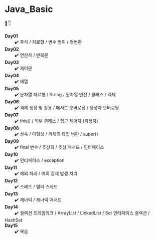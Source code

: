 # Java_Basic
📝👇 <br><br>
<b>Day01</b>  <br>
&nbsp;&nbsp;&nbsp;&nbsp;&nbsp;&nbsp;&nbsp;&nbsp;✔️ 주석 / 자료형 / 변수 범위 / 형변환 <br>
<b>Day02</b>  <br>
&nbsp;&nbsp;&nbsp;&nbsp;&nbsp;&nbsp;&nbsp;&nbsp;✔️ 연산자 / 반복문 <br>
<b>Day03</b>  <br>
&nbsp;&nbsp;&nbsp;&nbsp;&nbsp;&nbsp;&nbsp;&nbsp;✔️ 제어문<br>
<b>Day04</b>  <br>
&nbsp;&nbsp;&nbsp;&nbsp;&nbsp;&nbsp;&nbsp;&nbsp;✔️ 배열 <br>
<b>Day05</b>  <br>
&nbsp;&nbsp;&nbsp;&nbsp;&nbsp;&nbsp;&nbsp;&nbsp;✔️ 문자열 자료형 / String / 문자열 연산 / 클래스 / 객체 <br>
<b>Day06</b>  <br>
&nbsp;&nbsp;&nbsp;&nbsp;&nbsp;&nbsp;&nbsp;&nbsp;✔️ 객체 생성 및 활용 / 메서드 오버로딩 / 생성자 오버로딩 <br>
<b>Day07</b>  <br>
&nbsp;&nbsp;&nbsp;&nbsp;&nbsp;&nbsp;&nbsp;&nbsp;✔️ this() / 외부 클래스 / 접근 제어자 (지정자) <br>
<b>Day08</b>  <br>
&nbsp;&nbsp;&nbsp;&nbsp;&nbsp;&nbsp;&nbsp;&nbsp;✔️ 상속 / 다형성 / 객체의 타입 변환 / super() <br>
<b>Day09</b>  <br>
&nbsp;&nbsp;&nbsp;&nbsp;&nbsp;&nbsp;&nbsp;&nbsp;✔️ final 변수 / 추상화 / 추상 매서드 / 인터페이스 <br>
<b>Day10</b>  <br>
&nbsp;&nbsp;&nbsp;&nbsp;&nbsp;&nbsp;&nbsp;&nbsp;✔️ 인터페이스 / exception <br>
<b>Day11</b>  <br>
&nbsp;&nbsp;&nbsp;&nbsp;&nbsp;&nbsp;&nbsp;&nbsp;✔️ 예외 처리 / 예외 강제 발생 처리 <br>
<b>Day12</b>  <br>
&nbsp;&nbsp;&nbsp;&nbsp;&nbsp;&nbsp;&nbsp;&nbsp;✔️ 스레드 / 멀티 스레드 <br>
<b>Day13</b>  <br>
&nbsp;&nbsp;&nbsp;&nbsp;&nbsp;&nbsp;&nbsp;&nbsp;✔️ 제너릭 / 제너릭 매서드 <br>
<b>Day14</b>  <br>
&nbsp;&nbsp;&nbsp;&nbsp;&nbsp;&nbsp;&nbsp;&nbsp;✔️ 컬렉션 프레임워크 / ArrayList<E> / LinkedList<E> / Set 인터페이스 컬렉션 / HashSet <br>
<b>Day15</b>  <br>
&nbsp;&nbsp;&nbsp;&nbsp;&nbsp;&nbsp;&nbsp;&nbsp;✔️ 복습
<br>
